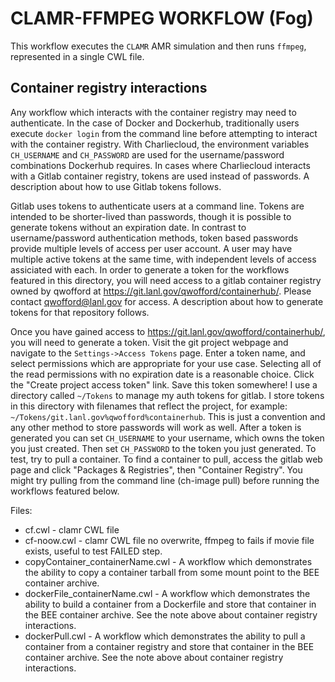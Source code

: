 # CLAMR-FFMPEG WORKFLOW (Fog)

This workflow executes the `CLAMR` AMR simulation and then runs `ffmpeg`, represented in a single CWL file.

## Container registry interactions

Any workflow which interacts with the container registry may need to authenticate. In the case of Docker and Dockerhub, traditionally users execute `docker login` from the command line before attempting to interact with the container registry. With Charliecloud, the environment variables `CH_USERNAME` and `CH_PASSWORD` are used for the username/password combinations Dockerhub requires. In cases where Charliecloud interacts with a Gitlab container registry, tokens are used instead of passwords. A description about how to use Gitlab tokens follows.

Gitlab uses tokens to authenticate users at a command line. Tokens are intended to be shorter-lived than passwords, though it is possible to generate tokens without an expiration date. In contrast to username/password authentication methods, token based passwords provide multiple levels of access per user account. A user may have multiple active tokens at the same time, with independent levels of access assiciated with each. In order to generate a token for the workflows featured in this directory, you will need access to a gitlab container registry owned by qwofford at https://git.lanl.gov/qwofford/containerhub/. Please contact qwofford@lanl.gov for access. A description about how to generate tokens for that repository follows.

Once you have gained access to https://git.lanl.gov/qwofford/containerhub/, you will need to generate a token. Visit the git project webpage and navigate to the `Settings->Access Tokens` page. Enter a token name, and select permissions which are appropriate for your use case. Selecting all of the read permissions with no expiration date is a reasonable choice. Click the "Create project access token" link. Save this token somewhere! I use a directory called `~/Tokens` to manage my auth tokens for gitlab. I store tokens in this directory with filenames that reflect the project, for example: `~/Tokens/git.lanl.gov%qwofford%containerhub`. This is just a convention and any other method to store passwords will work as well. After a token is generated you can set `CH_USERNAME` to your username, which owns the token you just created. Then set `CH_PASSWORD` to the token you just generated. To test, try to pull a container. To find a container to pull, access the gitlab web page and click "Packages & Registries", then "Container Registry". You might try pulling from the command line (ch-image pull) before running the workflows featured below.

Files:
* cf.cwl - clamr CWL file
* cf-noow.cwl - clamr CWL file no overwrite, ffmpeg to fails if movie file exists, useful to test FAILED step.
* copyContainer_containerName.cwl - A workflow which demonstrates the ability to copy a container tarball from some mount point to the BEE container archive.
* dockerFile_containerName.cwl - A workflow which demonstrates the ability to build a container from a Dockerfile and store that container in the BEE container archive. See the note above about container registry interactions.
* dockerPull.cwl - A workflow which demonstrates the ability to pull a container from a container registry and store that container in the BEE container archive. See the note above about container registry interactions.
